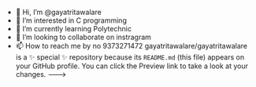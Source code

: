 - 👋 Hi, I’m @gayatritawalare
- 👀 I’m interested in C programming
- 🌱 I’m currently learning Polytechnic
- 💞️ I’m looking to collaborate on instragram
- 📫 How to reach me by no 9373271472
gayatritawalare/gayatritawalare is a ✨ special ✨ repository because its `README.md` (this file) appears on your GitHub profile.
You can click the Preview link to take a look at your changes.
--->

